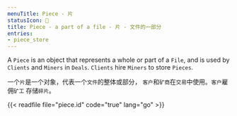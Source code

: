 ```yaml
---
menuTitle: Piece - 片
statusIcon: 🔁
title: Piece - a part of a file - 片 - 文件的一部分
entries:
- piece_store
---
```



A `Piece` is an object that represents a whole or part of a `File`,
and is used by `Clients` and `Miners` in `Deals`. `Clients` hire `Miners`
to store `Pieces`.

一个`片`是一个对象，代表一个`文件`的整体或部分，
`客户`和`矿商`在`交易`中使用。`客户`雇佣`矿工`
存储`碎片`。

{{< readfile file="piece.id" code="true" lang="go" >}}
